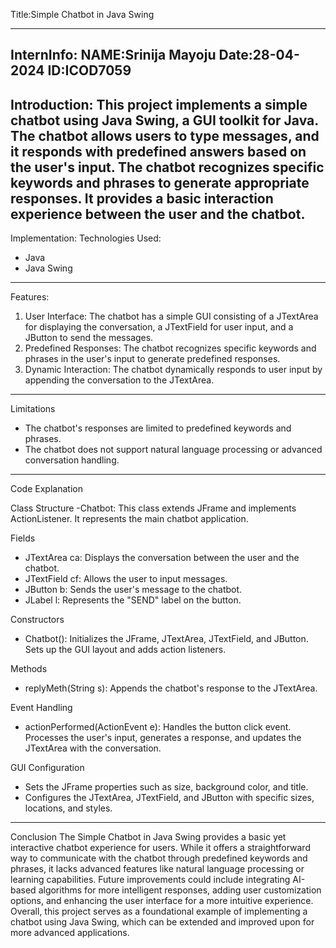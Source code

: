 
Title:Simple Chatbot in Java Swing

------------------------------------------------------------------------------

InternInfo:
NAME:Srinija Mayoju 
Date:28-04-2024 
ID:ICOD7059
------------------------------------------------------------------------------

Introduction:
This project implements a simple chatbot using Java Swing, a GUI toolkit for Java.
The chatbot allows users to type messages, and it responds with predefined answers based on the user's input.
The chatbot recognizes specific keywords and phrases to generate appropriate responses. It provides a basic interaction experience between the user and the chatbot.
------------------------------------------------------------------------------

Implementation:
Technologies Used:
- Java
- Java Swing
------------------------------------------------------------------------------
Features:
1. User Interface: The chatbot has a simple GUI consisting of a JTextArea for displaying the conversation, a JTextField for user input, and a JButton to send the messages.
2. Predefined Responses: The chatbot recognizes specific keywords and phrases in the user's input to generate predefined responses.
3. Dynamic Interaction: The chatbot dynamically responds to user input by appending the conversation to the JTextArea.

------------------------------------------------------------------------------
Limitations
- The chatbot's responses are limited to predefined keywords and phrases.
- The chatbot does not support natural language processing or advanced conversation handling.
------------------------------------------------------------------------------

Code Explanation

Class Structure
-Chatbot: This class extends JFrame and implements ActionListener. It represents the main chatbot application.

Fields
- JTextArea ca: Displays the conversation between the user and the chatbot.
- JTextField cf: Allows the user to input messages.
- JButton b: Sends the user's message to the chatbot.
- JLabel l: Represents the "SEND" label on the button.

Constructors
- Chatbot(): Initializes the JFrame, JTextArea, JTextField, and JButton. Sets up the GUI layout and adds action listeners.

Methods
- replyMeth(String s): Appends the chatbot's response to the JTextArea.

Event Handling
- actionPerformed(ActionEvent e): Handles the button click event. Processes the user's input, generates a response, and updates the JTextArea with the conversation.

GUI Configuration
- Sets the JFrame properties such as size, background color, and title.
- Configures the JTextArea, JTextField, and JButton with specific sizes, locations, and styles.
------------------------------------------------------------------------------
Conclusion
The Simple Chatbot in Java Swing provides a basic yet interactive chatbot experience for users.
 While it offers a straightforward way to communicate with the chatbot through predefined keywords and phrases,
 it lacks advanced features like natural language processing or learning capabilities. Future improvements could include integrating AI-based algorithms for more intelligent responses, adding user customization options, and enhancing the user interface for a more intuitive experience. Overall, this project serves as a foundational example of implementing a chatbot using Java Swing, which can be extended and improved upon for more advanced applications.
